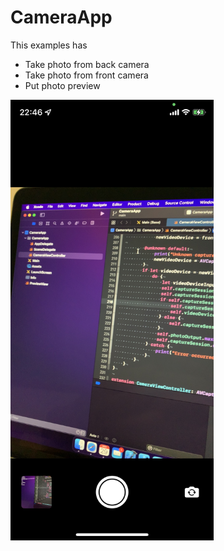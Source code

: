 #  CameraApp

This examples has
- Take photo from back camera
- Take photo from front camera
- Put photo preview

<img src="https://github.com/erikfloresq/CameraApp/blob/main/screenshoot/cameraApp.jpg" width="325"/>


